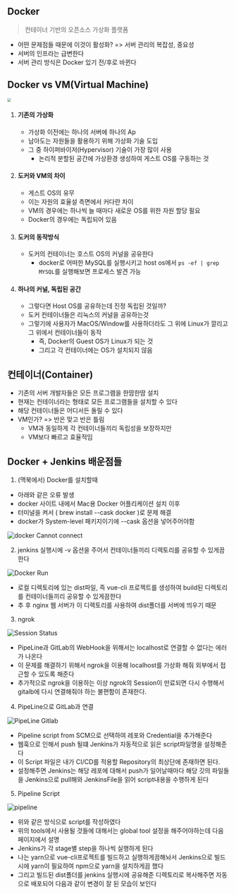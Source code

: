 ## Docker

> 컨테이너 기반의 오픈소스 가상화 플랫폼

- 어떤 문제점들 때문에 이것이 활성화? => 서버 관리의 복잡성, 중요성
- 서버의 인프라는 급변한다
- 서버 관리 방식은 Docker 있기 전/후로 바뀐다

## Docker vs VM(Virtual Machine)

<img src="https://user-images.githubusercontent.com/41468004/169692071-ed18c2ec-4b05-434c-9be4-6749ccddeb65.png" style="zoom:50%;" />

1. #### 기존의 가상화

   - 가상화 이전에는 하나의 서버에 하나의 Ap
   - 남아도는 자원들을 활용하기 위해 가상화 기술 도입
   - 그 중 하이퍼바이저(Hypervisor) 기술이 가장 많이 사용
     - 논리적 분할된 공간에 가상환경 생성하여 게스트 OS를 구동하는 것

2. #### 도커와 VM의 차이

   - 게스트 OS의 유무
   - 이는 자원의 효율설 측면에서 커다란 차이
   - VM의 경우에는 하나씩 늘 때마다 새로운 OS를 위한 자원 할당 필요
   - Docker의 경우에는 독립되어 있음

3. #### 도커의 동작방식

   - 도커의 컨테이너는 호스트 OS의 커널을 공유한다
     - docker로 어떠한 MySQL를 실행시키고 host os에서 `ps -ef | grep MYSQL`를 실행해보면 프로세스 발견 가능

4. #### 하나의 커널, 독립된 공간

   - 그렇다면 Host OS를 공유하는데 진정 독립된 것일까?
   - 도커 컨테이너들은 리눅스의 커널을 공유하는것
   - 그렇기에 사용자가 MacOS/Window를 사용하더라도 그 위에 Linux가 깔리고 그 위에서 컨테이너들이 동작
     - 즉, Docker의 Guest OS가 Linux가 되는 것
     - 그리고 각 컨테이너에는 OS가 설치되지 않음

## 컨테이너(Container)

- 기존의 서버 개발자들은 모든 프로그램을 한땀한땀 설치
- 현재는 컨테이너라는 형태로 모든 프로그램들을 설치할 수 있다
- 해당 컨테이너들은 어디서든 돌릴 수 있다
- VM인가? => 반은 맞고 반은 틀림
  - VM과 동일하게 각 컨테이너들끼리 독립성을 보장하지만
  - VM보다 빠르고 효율적임



## Docker + Jenkins 배운점들

1. (맥북에서) Docker를 설치할때 

- 아래와 같은 오류 발생
- docker 사이트 내에서 Mac용 Docker 어플리케이션 설치 이후
- 터미널을 켜서 ( brew install --cask docker )로 문제 해결
- docker가 System-level 패키지이기에 --cask 옵션을 넣어주어야함

![docker Cannot connect](https://user-images.githubusercontent.com/41468004/127697154-904f92d7-c134-4ad9-8a4d-05f59e6a40fe.png)



2. jenkins 실행시에 -v 옵션을 주어서 컨테이너들끼리 디렉토리를 공유할 수 있게끔 한다

![Docker Run](https://user-images.githubusercontent.com/41468004/127697225-44d68fdf-a88f-474f-8a0a-b5709bed4e8f.png)

- 로컬 디렉토리에 있는 dist파일, 즉 vue-cli 프로젝트를 생성하여 build된 디렉토리를 컨테이너들끼리 공유할 수 있게끔한다
- 추 후 nginx 웹 서버가 이 디렉토리를 사용하여 dist폴더를 서버에 띄우기 때문



3. ngrok

![Session Status](https://user-images.githubusercontent.com/41468004/127697288-98fbf360-5344-4cda-b568-6b44b6932323.png)

- PipeLine과 GitLab의 WebHook을 위해서는 localhost로 연결할 수 없다는 에러가 나온다
- 이 문제를 해결하기 위해서 ngrok을 이용해 localhost를 가상화 해줘 외부에서 접근할 수 있도록 해준다
- 추가적으로 ngrok을 이용하는 이상 ngrok의 Session이 만료되면 다시 수행해서 gitalb에 다시 연결해줘야 하는 불편함이 존재한다.



4. PipeLine으로 GitLab과 연결

![PipeLine Gitlab](https://user-images.githubusercontent.com/41468004/127697369-5fa1b119-8833-4036-83d3-ce5047c0c024.png)

- Pipeline script from SCM으로 선택하여 레포와 Credential을 추가해준다
- 웹훅으로 인해서 push 될떄 Jenkins가 자동적으로 읽은 script파일명을 설정해준다
- 이 Script 파일은 내가 CI/CD를 적용할 Repository의 최상단에 존재하면 된다.
- 설정해주면 Jenkins는 해당 레포에 대해서 push가 일어날때마다 해당 깃의 파일들을 Jenkins으로 pull해와 JenkinsFile을 읽어 script내용을 수행하게 된다



5. Pipeline Script

![pipeline](https://user-images.githubusercontent.com/41468004/127697486-39f1f0fa-1ac1-43dc-ba9c-f1186bf81bc4.png)

- 위와 같은 방식으로 script를 작성하였다
- 위의 tools에서 사용될 것들에 대해서는 global tool 설정을 해주어야하는데 다음 페이지에서 설명
- Jenkins가 각 stage별 step을 하나씩 실행하게 된다
- 나는 yarn으로 vue-cli프로젝트를 빌드하고 실행하게끔해놔서 Jenkins으로 빌드시에 yarn이 필요하여 npm으로 yarn을 설치하게끔 했다
- 그리고 빌드된 dist폴더를 jenkins 실행시에 공유해준 디렉토리로 복사해주면 자동으로 배포되어 다음과 같이 변경이 잘 된 모습이 보인다

